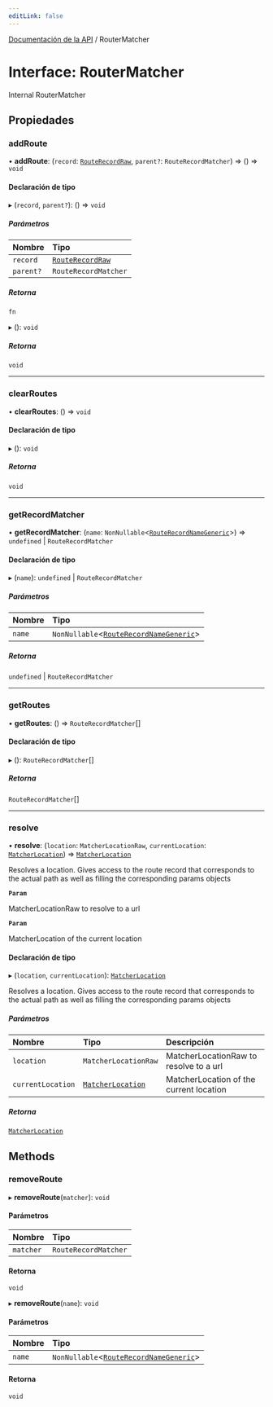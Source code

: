 ```yaml
---
editLink: false
---
```


[Documentación de la API](../index.md) / RouterMatcher

# Interface: RouterMatcher

Internal RouterMatcher

## Propiedades

### addRoute

• **addRoute**: (`record`: [`RouteRecordRaw`](../index.md#RouteRecordRaw), `parent?`: `RouteRecordMatcher`) => () => `void`

#### Declaración de tipo

▸ (`record`, `parent?`): () => `void`

##### Parámetros

| Nombre    | Tipo                                           |
| :-------- | :--------------------------------------------- |
| `record`  | [`RouteRecordRaw`](../index.md#RouteRecordRaw) |
| `parent?` | `RouteRecordMatcher`                           |

##### Retorna

`fn`

▸ (): `void`

##### Retorna

`void`

---

### clearRoutes

• **clearRoutes**: () => `void`

#### Declaración de tipo

▸ (): `void`

##### Retorna

`void`

---

### getRecordMatcher

• **getRecordMatcher**: (`name`: `NonNullable`\<[`RouteRecordNameGeneric`](../index.md#RouteRecordNameGeneric)\>) => `undefined` \| `RouteRecordMatcher`

#### Declaración de tipo

▸ (`name`): `undefined` \| `RouteRecordMatcher`

##### Parámetros

| Nombre | Tipo                                                                            |
| :----- | :------------------------------------------------------------------------------ |
| `name` | `NonNullable`\<[`RouteRecordNameGeneric`](../index.md#RouteRecordNameGeneric)\> |

##### Retorna

`undefined` \| `RouteRecordMatcher`

---

### getRoutes

• **getRoutes**: () => `RouteRecordMatcher`[]

#### Declaración de tipo

▸ (): `RouteRecordMatcher`[]

##### Retorna

`RouteRecordMatcher`[]

---

### resolve

• **resolve**: (`location`: `MatcherLocationRaw`, `currentLocation`: [`MatcherLocation`](MatcherLocation.md)) => [`MatcherLocation`](MatcherLocation.md)

Resolves a location. Gives access to the route record that corresponds to the actual path as well as filling the corresponding params objects

**`Param`**

MatcherLocationRaw to resolve to a url

**`Param`**

MatcherLocation of the current location

#### Declaración de tipo

▸ (`location`, `currentLocation`): [`MatcherLocation`](MatcherLocation.md)

Resolves a location. Gives access to the route record that corresponds to the actual path as well as filling the corresponding params objects

##### Parámetros

| Nombre            | Tipo                                    | Descripción                             |
| :---------------- | :-------------------------------------- | :-------------------------------------- |
| `location`        | `MatcherLocationRaw`                    | MatcherLocationRaw to resolve to a url  |
| `currentLocation` | [`MatcherLocation`](MatcherLocation.md) | MatcherLocation of the current location |

##### Retorna

[`MatcherLocation`](MatcherLocation.md)

## Methods

### removeRoute

▸ **removeRoute**(`matcher`): `void`

#### Parámetros

| Nombre    | Tipo                 |
| :-------- | :------------------- |
| `matcher` | `RouteRecordMatcher` |

#### Retorna

`void`

▸ **removeRoute**(`name`): `void`

#### Parámetros

| Nombre | Tipo                                                                            |
| :----- | :------------------------------------------------------------------------------ |
| `name` | `NonNullable`\<[`RouteRecordNameGeneric`](../index.md#RouteRecordNameGeneric)\> |

#### Retorna

`void`
